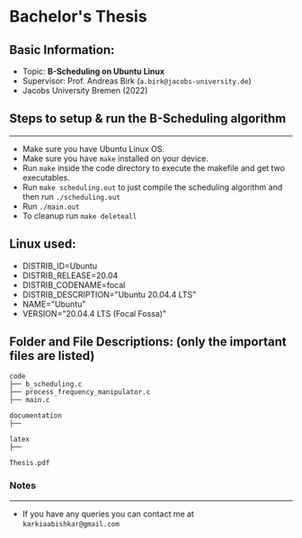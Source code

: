 # Bachelor's Thesis

## Basic Information:
* Topic: **B-Scheduling on Ubuntu Linux**
* Supervisor: Prof. Andreas Birk (`a.birk@jacobs-university.de`)
* Jacobs University Bremen (2022)

## Steps to setup & run the B-Scheduling algorithm
---------------------------------------------
* Make sure you have Ubuntu Linux OS. 
* Make sure you have `make` installed on your device.
* Run `make` inside the code directory to execute the makefile and get two executables.
* Run `make scheduling.out` to just compile the scheduling algorithm and then run `./scheduling.out`
* Run `./main.out` 
* To cleanup run `make deleteall`

## Linux used:
* DISTRIB_ID=Ubuntu
* DISTRIB_RELEASE=20.04
* DISTRIB_CODENAME=focal
* DISTRIB_DESCRIPTION="Ubuntu 20.04.4 LTS"
* NAME="Ubuntu"
* VERSION="20.04.4 LTS (Focal Fossa)"

## Folder and File Descriptions: (only the important files are listed)

    code
    ├── b_scheduling.c
    ├── process_frequency_manipulator.c
    ├── main.c

    documentation
    ├── 

    latex
    ├── 

    Thesis.pdf





### Notes
------------------------------
* If you have any queries you can contact me at `karkiaabishkar@gmail.com`
